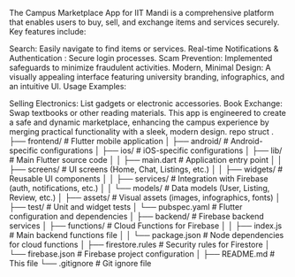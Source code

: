 The Campus Marketplace App for IIT Mandi is a comprehensive platform that enables users to buy, sell, and exchange items and services securely. Key features include:

Search: Easily navigate to find items or services.
Real-time Notifications & Authentication : Secure login processes.
Scam Prevention: Implemented safeguards to minimize fraudulent activities.
Modern, Minimal Design: A visually appealing interface featuring university branding, infographics, and an intuitive UI.
Usage Examples:

Selling Electronics: List gadgets or electronic accessories.
Book Exchange: Swap textbooks or other reading materials.
This app is engineered to create a safe and dynamic marketplace, enhancing the campus experience by merging practical functionality with a sleek, modern design.
repo struct
.
├── frontend/                      # Flutter mobile application
│   ├── android/                   # Android-specific configurations
│   ├── ios/                       # iOS-specific configurations
│   ├── lib/                       # Main Flutter source code
│   │   ├── main.dart              # Application entry point
│   │   ├── screens/               # UI screens (Home, Chat, Listings, etc.)
│   │   ├── widgets/               # Reusable UI components
│   │   ├── services/              # Integration with Firebase (auth, notifications, etc.)
│   │   └── models/                # Data models (User, Listing, Review, etc.)
│   ├── assets/                    # Visual assets (images, infographics, fonts)
│   ├── test/                      # Unit and widget tests
│   └── pubspec.yaml               # Flutter configuration and dependencies
│
├── backend/                       # Firebase backend services
│   ├── functions/                 # Cloud Functions for Firebase
│   │   ├── index.js               # Main backend functions file
│   │   └── package.json           # Node dependencies for cloud functions
│   ├── firestore.rules            # Security rules for Firestore
│   └── firebase.json              # Firebase project configuration
│
├── README.md                      # This file
└── .gitignore                     # Git ignore file
